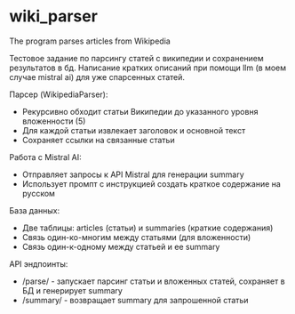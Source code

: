 # wiki_parser
The program parses articles from Wikipedia

Тестовое задание по парсингу статей с википедии и сохранением результатов в бд. Написание кратких описаний при помощи llm (в моем случае mistral ai) 
для уже спарсенных статей.

Парсер (WikipediaParser):

 * Рекурсивно обходит статьи Википедии до указанного уровня вложенности (5)
 * Для каждой статьи извлекает заголовок и основной текст
 * Сохраняет ссылки на связанные статьи

Работа с Mistral AI:

 * Отправляет запросы к API Mistral для генерации summary
 * Использует промпт с инструкцией создать краткое содержание на русском

База данных:

 * Две таблицы: articles (статьи) и summaries (краткие содержания)
 * Связь один-ко-многим между статьями (для вложенности)
 * Связь один-к-одному между статьей и ее summary

API эндпоинты:

 * /parse/ - запускает парсинг статьи и вложенных статей, сохраняет в БД и генерирует summary
 * /summary/ - возвращает summary для запрошенной статьи
